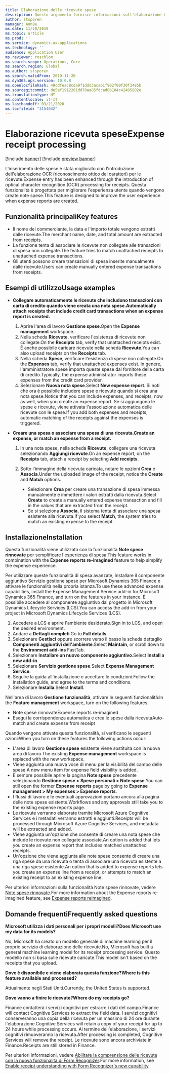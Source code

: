 ```yaml
---
title: Elaborazione delle ricevute spese
description: Questo argomento fornisce informazioni sull'elaborazione OCR (riconoscimento ottico dei caratteri) per le ricevute. Questa funzionalità è progettata per migliorare l'esperienza utente quando vengono create note spese in Microsoft Dynamics 365 Finance.
author: stsporen
manager: AnnBe
ms.date: 11/20/2019
ms.topic: article
ms.prod: ''
ms.service: dynamics-ax-applications
ms.technology: ''
audience: Application User
ms.reviewer: roschlom
ms.search.scope: Operations, Core
ms.search.region: Global
ms.author: stsporen
ms.search.validFrom: 2019-11-20
ms.dyn365.ops.version: 10.0.8
ms.openlocfilehash: 49cdfeac8cda9f1ddd3aca61f902f00f30f3485b
ms.sourcegitcommit: de5af1912201dd70aa85fdcad0b184c42405802e
ms.translationtype: HT
ms.contentlocale: it-IT
ms.lasthandoff: 03/21/2020
ms.locfileid: "3154042"
---
```

# <a name="expense-receipt-processing"></a><span data-ttu-id="f854a-104">Elaborazione ricevuta spese</span><span class="sxs-lookup"><span data-stu-id="f854a-104">Expense receipt processing</span></span>

[!include [banner](../includes/banner.md)]
[!include [preview banner](../includes/preview-banner.md)]


<span data-ttu-id="f854a-105">L'inserimento delle spese è stata migliorato con l'introduzione dell'elaborazione OCR (riconoscimento ottico dei caratteri) per le ricevute.</span><span class="sxs-lookup"><span data-stu-id="f854a-105">Expense entry has been enhanced through the introduction of optical character recognition (OCR) processing for receipts.</span></span> <span data-ttu-id="f854a-106">Questa funzionalità è progettata per migliorare l'esperienza utente quando vengono create note spese.</span><span class="sxs-lookup"><span data-stu-id="f854a-106">This feature is designed to improve the user experience when expense reports are created.</span></span>

## <a name="key-features"></a><span data-ttu-id="f854a-107">Funzionalità principali</span><span class="sxs-lookup"><span data-stu-id="f854a-107">Key features</span></span>

- <span data-ttu-id="f854a-108">Il nome del commerciante, la data e l'importo totale vengono estratti dalle ricevute.</span><span class="sxs-lookup"><span data-stu-id="f854a-108">The merchant name, date, and total amount are extracted from receipts.</span></span>
- <span data-ttu-id="f854a-109">La funzione tenta di associare le ricevute non collegate alle transazioni di spesa non collegate.</span><span class="sxs-lookup"><span data-stu-id="f854a-109">The feature tries to match unattached receipts to unattached expense transactions.</span></span>
- <span data-ttu-id="f854a-110">Gli utenti possono creare transazioni di spesa inserite manualmente dalle ricevute.</span><span class="sxs-lookup"><span data-stu-id="f854a-110">Users can create manually entered expense transactions from receipts.</span></span>

## <a name="usage-examples"></a><span data-ttu-id="f854a-111">Esempi di utilizzo</span><span class="sxs-lookup"><span data-stu-id="f854a-111">Usage examples</span></span>

- <span data-ttu-id="f854a-112">**Collegare automaticamente le ricevute che includono transazioni con carta di credito quando viene creata una nota spese.**</span><span class="sxs-lookup"><span data-stu-id="f854a-112">**Automatically attach receipts that include credit card transactions when an expense report is created.**</span></span>

    1. <span data-ttu-id="f854a-113">Aprire l'area di lavoro **Gestione spese**.</span><span class="sxs-lookup"><span data-stu-id="f854a-113">Open the **Expense management** workspace.</span></span>
    2. <span data-ttu-id="f854a-114">Nella scheda **Ricevute**, verificare l'esistenza di ricevute non collegate.</span><span class="sxs-lookup"><span data-stu-id="f854a-114">On the **Receipts** tab, verify that unattached receipts exist.</span></span> <span data-ttu-id="f854a-115">È anche possibile caricare ricevute nella scheda **Ricevute**.</span><span class="sxs-lookup"><span data-stu-id="f854a-115">You can also upload receipts on the **Receipts** tab.</span></span>
    3. <span data-ttu-id="f854a-116">Nella scheda **Spese**, verificare l'esistenza di spese non collegate.</span><span class="sxs-lookup"><span data-stu-id="f854a-116">On the **Expenses** tab, verify that unattached expenses exist.</span></span> <span data-ttu-id="f854a-117">In genere, l'amministratore spese importa queste spese dal fornitore della carta di credito.</span><span class="sxs-lookup"><span data-stu-id="f854a-117">Typically, the expense administrator imports these expenses from the credit card provider.</span></span>
    4. <span data-ttu-id="f854a-118">Selezionare **Nuova nota spese**.</span><span class="sxs-lookup"><span data-stu-id="f854a-118">Select **New expense report**.</span></span> <span data-ttu-id="f854a-119">Si noti che ora è possibile includere spese e ricevute quando si crea una nota spese.</span><span class="sxs-lookup"><span data-stu-id="f854a-119">Notice that you can include expenses, and receipts, now as well, when you create an expense report.</span></span> <span data-ttu-id="f854a-120">Se si aggiungono le spese e ricevute, viene attivata l'associazione automatica delle ricevute con le spese.</span><span class="sxs-lookup"><span data-stu-id="f854a-120">If you add both expenses and receipts, automatic matching of the receipts against the expenses is triggered.</span></span>

- <span data-ttu-id="f854a-121">**Creare una spesa o associare una spesa di una ricevuta.**</span><span class="sxs-lookup"><span data-stu-id="f854a-121">**Create an expense, or match an expense from a receipt.**</span></span>

    1. <span data-ttu-id="f854a-122">In una nota spese, nella scheda **Ricevute**, collegare una ricevuta selezionando **Aggiungi ricevute**.</span><span class="sxs-lookup"><span data-stu-id="f854a-122">On an expense report, on the **Receipts** tab, attach a receipt by selecting **Add receipts**.</span></span>
    2. <span data-ttu-id="f854a-123">Sotto l'immagine della ricevuta caricata, notare le opzioni **Crea** e **Associa**.</span><span class="sxs-lookup"><span data-stu-id="f854a-123">Under the uploaded image of the receipt, notice the **Create** and **Match** options.</span></span>

        - <span data-ttu-id="f854a-124">Selezionare **Crea** per creare una transazione di spesa immessa manualmente e immettere i valori estratti dalla ricevuta.</span><span class="sxs-lookup"><span data-stu-id="f854a-124">Select **Create** to create a manually entered expense transaction and fill in the values that are extracted from the receipt.</span></span>
        - <span data-ttu-id="f854a-125">Se si seleziona **Associa**, il sistema tenta di associare una spesa esistente alla ricevuta.</span><span class="sxs-lookup"><span data-stu-id="f854a-125">If you select **Match**, the system tries to match an existing expense to the receipt.</span></span>

## <a name="installation"></a><span data-ttu-id="f854a-126">Installazione</span><span class="sxs-lookup"><span data-stu-id="f854a-126">Installation</span></span>

<span data-ttu-id="f854a-127">Questa funzionalità viene utilizzata con la funzionalità **Note spese rinnovate** per semplificare l'esperienza di spesa.</span><span class="sxs-lookup"><span data-stu-id="f854a-127">This feature works in combination with the **Expense reports re-imagined** feature to help simplify the expense experience.</span></span>

<span data-ttu-id="f854a-128">Per utilizzare queste funzionalità di spesa avanzate, installare il componente aggiuntivo Servizio gestione spese per Microsoft Dynamics 365 Finance e attivare le funzionalità nella propria istanza.</span><span class="sxs-lookup"><span data-stu-id="f854a-128">To use these advanced expense capabilities, install the Expense Management Service add-in for Microsoft Dynamics 365 Finance, and turn on the features in your instance.</span></span> <span data-ttu-id="f854a-129">È possibile accedere al componente aggiuntivo dal progetto in Microsoft Dynamics Lifecycle Services (LCS).</span><span class="sxs-lookup"><span data-stu-id="f854a-129">You can access the add-in from your project in Microsoft Dynamics Lifecycle Services (LCS).</span></span>

1. <span data-ttu-id="f854a-130">Accedere a LCS e aprire l'ambiente desiderato.</span><span class="sxs-lookup"><span data-stu-id="f854a-130">Sign in to LCS, and open the desired environment.</span></span>
2. <span data-ttu-id="f854a-131">Andare a **Dettagli completi**.</span><span class="sxs-lookup"><span data-stu-id="f854a-131">Go to **Full details**.</span></span>
3. <span data-ttu-id="f854a-132">Selezionare **Gestisci** oppure scorrere verso il basso la scheda dettaglio **Componenti aggiuntivi dell'ambiente**.</span><span class="sxs-lookup"><span data-stu-id="f854a-132">Select **Maintain**, or scroll down to the **Environment add-ins** FastTab.</span></span>
4. <span data-ttu-id="f854a-133">Selezionare **Installare un nuovo componente aggiuntivo**.</span><span class="sxs-lookup"><span data-stu-id="f854a-133">Select **Install a new add-in**.</span></span>
5. <span data-ttu-id="f854a-134">Selezionare **Servizio gestione spese**.</span><span class="sxs-lookup"><span data-stu-id="f854a-134">Select **Expense Management Service**.</span></span>
6. <span data-ttu-id="f854a-135">Seguire la guida all'installazione e accettare le condizioni.</span><span class="sxs-lookup"><span data-stu-id="f854a-135">Follow the installation guide, and agree to the terms and conditions.</span></span>
7. <span data-ttu-id="f854a-136">Selezionare **Installa**.</span><span class="sxs-lookup"><span data-stu-id="f854a-136">Select **Install**.</span></span>

<span data-ttu-id="f854a-137">Nell'area di lavoro **Gestione funzionalità**, attivare le seguenti funzionalità:</span><span class="sxs-lookup"><span data-stu-id="f854a-137">In the **Feature management** workspace, turn on the following features:</span></span>

- <span data-ttu-id="f854a-138">Note spese rinnovate</span><span class="sxs-lookup"><span data-stu-id="f854a-138">Expense reports re-imagined</span></span>
- <span data-ttu-id="f854a-139">Esegui la corrispondenza automatica e crea le spese dalla ricevuta</span><span class="sxs-lookup"><span data-stu-id="f854a-139">Auto-match and create expense from receipt</span></span>

<span data-ttu-id="f854a-140">Quando vengono attivate questa funzionalità, si verificano le seguenti azioni:</span><span class="sxs-lookup"><span data-stu-id="f854a-140">When you turn on these features the following actions occur:</span></span>

- <span data-ttu-id="f854a-141">L'area di lavoro **Gestione spese** esistente viene sostituita con la nuova area di lavoro.</span><span class="sxs-lookup"><span data-stu-id="f854a-141">The existing **Expense management** workspace is replaced with the new workspace.</span></span>
- <span data-ttu-id="f854a-142">Viene aggiunta una nuova voce di menu per la visibilità del campo delle spese.</span><span class="sxs-lookup"><span data-stu-id="f854a-142">A new menu item for expense field visibility is added.</span></span>
- <span data-ttu-id="f854a-143">È sempre possibile aprire la pagina **Note spese** precedente selezionando **Gestione spese > Spese personali > Note spese**.</span><span class="sxs-lookup"><span data-stu-id="f854a-143">You can still open the former **Expense reports** page by going to **Expense management > My expenses > Expense reports**.</span></span>
- <span data-ttu-id="f854a-144">I flussi di lavoro e le eventuali approvazioni portano ancora alla pagina delle note spese esistente.</span><span class="sxs-lookup"><span data-stu-id="f854a-144">Workflows and any approvals still take you to the existing expense reports page.</span></span>
- <span data-ttu-id="f854a-145">Le ricevute verranno elaborate tramite Microsoft Azure Cognitive Services e i metadati verranno estratti e aggiunti.</span><span class="sxs-lookup"><span data-stu-id="f854a-145">Receipts will be processed through Microsoft Azure Cognitive Services, and metadata will be extracted and added.</span></span>
- <span data-ttu-id="f854a-146">Viene aggiunta un'opzione che consente di creare una nota spese che include le ricevute non collegate associate.</span><span class="sxs-lookup"><span data-stu-id="f854a-146">An option is added that lets you create an expense report that includes matched unattached receipts.</span></span>
- <span data-ttu-id="f854a-147">Un'opzione che viene aggiunta alle note spese consente di creare una riga spese da una ricevuta o tenta di associare una ricevuta esistente a una riga spese esistente.</span><span class="sxs-lookup"><span data-stu-id="f854a-147">An option that is added to expense reports lets you create an expense line from a receipt, or attempts to match an existing receipt to an existing expense line.</span></span>

<span data-ttu-id="f854a-148">Per ulteriori informazioni sulla funzionalità Note spese rinnovate, vedere [Note spese rinnovate](ExpenseWorkspaceNew.md).</span><span class="sxs-lookup"><span data-stu-id="f854a-148">For more information about the Expense reports re-imagined feature, see [Expense reports reimagined](ExpenseWorkspaceNew.md).</span></span>

## <a name="frequently-asked-questions"></a><span data-ttu-id="f854a-149">Domande frequenti</span><span class="sxs-lookup"><span data-stu-id="f854a-149">Frequently asked questions</span></span>

<span data-ttu-id="f854a-150">**Microsoft utilizza i dati personali per i propri modelli?**</span><span class="sxs-lookup"><span data-stu-id="f854a-150">**Does Microsoft use my data for its models?**</span></span>

<span data-ttu-id="f854a-151">No, Microsoft ha creato un modello generale di machine learning per il proprio servizio di elaborazione delle ricevute.</span><span class="sxs-lookup"><span data-stu-id="f854a-151">No, Microsoft has built a general machine learning model for its receipt processing service.</span></span> <span data-ttu-id="f854a-152">Questo modello non si basa sulle ricevute caricate.</span><span class="sxs-lookup"><span data-stu-id="f854a-152">This model isn't based on the receipts that you upload.</span></span>

<span data-ttu-id="f854a-153">**Dove è disponibile e viene elaborata questa funzione?**</span><span class="sxs-lookup"><span data-stu-id="f854a-153">**Where is this feature available and processed?**</span></span>

<span data-ttu-id="f854a-154">Attualmente negli Stati Uniti.</span><span class="sxs-lookup"><span data-stu-id="f854a-154">Currently, the United States is supported.</span></span>

<span data-ttu-id="f854a-155">**Dove vanno a finire le ricevute?**</span><span class="sxs-lookup"><span data-stu-id="f854a-155">**Where do my receipts go?**</span></span>

<span data-ttu-id="f854a-156">Finance contatterà i servizi cognitivi per estrarre i dati del campo.</span><span class="sxs-lookup"><span data-stu-id="f854a-156">Finance will contact Cognitive Services to extract the field data.</span></span> <span data-ttu-id="f854a-157">I servizi cognitivi conserveranno una copia della ricevuta per un massimo di 24 ore durante l'elaborazione.</span><span class="sxs-lookup"><span data-stu-id="f854a-157">Cognitive Services will retain a copy of your receipt for up to 24 hours while processing occurs.</span></span> <span data-ttu-id="f854a-158">Al termine dell'elaborazione, i servizi cognitivi rimuoveranno la ricevuta.</span><span class="sxs-lookup"><span data-stu-id="f854a-158">After processing is completed, Cognitive Services will remove the receipt.</span></span> <span data-ttu-id="f854a-159">Le ricevute sono ancora archiviate in Finance.</span><span class="sxs-lookup"><span data-stu-id="f854a-159">Receipts are still stored in Finance.</span></span>

<span data-ttu-id="f854a-160">Per ulteriori informazioni, vedere [Abilitare la comprensione delle ricevute con la nuova funzionalità di Form Recognizer](https://azure.microsoft.com/blog/enable-receipt-understanding-with-form-recognizer-s-new-capability/).</span><span class="sxs-lookup"><span data-stu-id="f854a-160">For more information, see [Enable receipt understanding with Form Recognizer's new capability](https://azure.microsoft.com/blog/enable-receipt-understanding-with-form-recognizer-s-new-capability/).</span></span>
